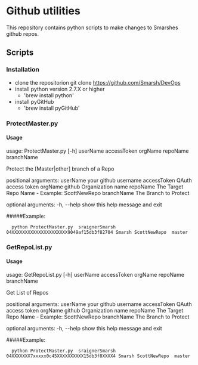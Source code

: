 # Github utilities

This repository contains python scripts to make changes to Smarshes github repos.

## Scripts 

### Installation 

- clone the repositorion git clone https://github.com/Smarsh/DevOps
- install python version 2.7.X or higher 
	- 'brew install python'
- install pyGitHub 
	- 'brew install pyGitHub'

### ProtectMaster.py

#### Usage 

usage: ProtectMaster.py [-h] userName accessToken orgName repoName branchName

Protect the [Master|other] branch of a Repo

positional arguments:
  userName     your github username
  accessToken  QAuth access token
  orgName      github Organization name
  repoName     The Target Repo Name - Example: ScottNewRepo
  branchName   The Branch to Protect

optional arguments:
  -h, --help   show this help message and exit

#####Example:

```
  python ProtectMaster.py  sraignerSmarsh 04XXXXXXXXXXXXXXXXXXXXX9049af15db3f82704 Smarsh ScottNewRepo  master
```

### GetRepoList.py

#### Usage 

usage: GetRepoList.py [-h] userName accessToken orgName repoName branchName

Get List of Repos

positional arguments:
  userName     your github username
  accessToken  QAuth access token
  orgName      github Organization name
  repoName     The Target Repo Name - Example: ScottNewRepo
  branchName   The Branch to Protect

optional arguments:
  -h, --help   show this help message and exit


#####Example:

```
  python ProtectMaster.py  sraignerSmarsh 04XXXXXXX7xxxxx0c45XXXXXXXXXX15db3f8XXXX4 Smarsh ScottNewRepo  master
```

